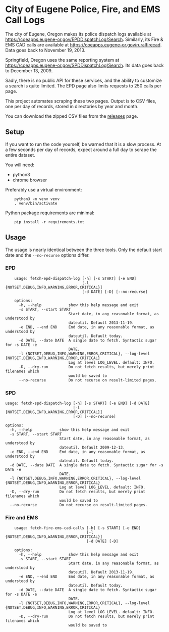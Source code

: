 # City of Eugene Police, Fire, and EMS Call Logs

The city of Eugene, Oregon makes its police dispatch logs available at
https://coeapps.eugene-or.gov/EPDDispatchLog/Search.
Similarly, its Fire & EMS CAD calls are available at 
https://coeapps.eugene-or.gov/ruralfirecad.
Data goes back to November 19, 2013.

Springfield, Oregon uses the same reporting system at 
https://coeapps.eugene-or.gov/SPDDispatchLog/Search.
Its data goes back to December 13, 2009.

Sadly, there is no public API for these services,
and the ability to customize a search is quite limited. 
The EPD page also limits requests to 250 calls per page.

This project automates scraping these two pages.
Output is to CSV files, one per day of records,
stored in directories by year and month.

You can download the zipped CSV files from the 
[releases](https://github.com/nbirnel/eugene-or-police-fire-ems-call-logs/releases)
page.

## Setup

If you want to run the code yourself, be warned that it is a slow process.
At a few seconds per day of records, expect around a full day to scrape
the entire dataset.

You will need:

* python3
* chrome browser

Preferably use a virtual environment:

```
    python3 -m venv venv
    . venv/bin/activate
```

Python package requirements are minimal:

```
    pip install -r requirements.txt
```

## Usage

The usage is nearly identical between the three tools. 
Only the default start date and the `--no-recurse` options differ.

### EPD

```
    usage: fetch-epd-dispatch-log [-h] [-s START] [-e END]
                                  [-l {NOTSET,DEBUG,INFO,WARNING,ERROR,CRITICAL}]
                                  [-d DATE] [-D] [--no-recurse]

    options:
      -h, --help            show this help message and exit
      -s START, --start START
                            Start date, in any reasonable format, as understood by
                            dateutil. Default 2013-11-19.
      -e END, --end END     End date, in any reasonable format, as understood by
                            dateutil. Default today.
      -d DATE, --date DATE  A single date to fetch. Syntactic sugar for -s DATE -e
                            DATE.
      -l {NOTSET,DEBUG,INFO,WARNING,ERROR,CRITICAL}, --log-level {NOTSET,DEBUG,INFO,WARNING,ERROR,CRITICAL}
                            Log at level LOG_LEVEL. default: INFO.
      -D, --dry-run         Do not fetch results, but merely print filenames which
                            would be saved to
      --no-recurse          Do not recurse on result-limited pages.
```

### SPD

```
usage: fetch-spd-dispatch-log [-h] [-s START] [-e END] [-d DATE]
                              [-l {NOTSET,DEBUG,INFO,WARNING,ERROR,CRITICAL}]
                              [-D] [--no-recurse]

options:
  -h, --help            show this help message and exit
  -s START, --start START
                        Start date, in any reasonable format, as understood by
                        dateutil. Default 2009-12-13.
  -e END, --end END     End date, in any reasonable format, as understood by
                        dateutil. Default today.
  -d DATE, --date DATE  A single date to fetch. Syntactic sugar for -s DATE -e
                        DATE.
  -l {NOTSET,DEBUG,INFO,WARNING,ERROR,CRITICAL}, --log-level {NOTSET,DEBUG,INFO,WARNING,ERROR,CRITICAL}
                        Log at level LOG_LEVEL. default: INFO.
  -D, --dry-run         Do not fetch results, but merely print filenames which
                        would be saved to
  --no-recurse          Do not recurse on result-limited pages.
```

### Fire and EMS

```
    usage: fetch-fire-ems-cad-calls [-h] [-s START] [-e END]
                                    [-l {NOTSET,DEBUG,INFO,WARNING,ERROR,CRITICAL}]
                                    [-d DATE] [-D]

    options:
      -h, --help            show this help message and exit
      -s START, --start START
                            Start date, in any reasonable format, as understood by
                            dateutil. Default 2013-11-19.
      -e END, --end END     End date, in any reasonable format, as understood by
                            dateutil. Default today.
      -d DATE, --date DATE  A single date to fetch. Syntactic sugar for -s DATE -e
                            DATE.
      -l {NOTSET,DEBUG,INFO,WARNING,ERROR,CRITICAL}, --log-level {NOTSET,DEBUG,INFO,WARNING,ERROR,CRITICAL}
                            Log at level LOG_LEVEL. default: INFO.
      -D, --dry-run         Do not fetch results, but merely print filenames which
                            would be saved to
```
